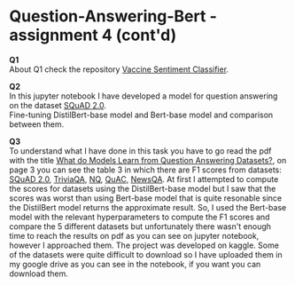 # Question-Answering-Bert  - assignment 4 (cont'd)

**Q1**  
About Q1 check the repository [Vaccine Sentiment Classifier](https://github.com/nikossrp/Vaccine-Sentiment-Classifier/tree/main/models/4\)%20Pre-trained%20Bert%20Vaccine%20Sentiment%20Classifier).

**Q2**  
In this jupyter notebook I have developed a model for question answering on the dataset [SQuAD 2.0](https://rajpurkar.github.io/SQuAD-explorer/).   
Fine-tuning DistilBert-base model and Bert-base model and comparison between them.  


**Q3**  
To understand what I have done in this task you have to go read the pdf with the title  [What do Models Learn from Question Answering Datasets?](https://arxiv.org/pdf/2004.03490.pdf), on page 3 you can see the table 3 in which there are F1 scores from datasets: [SQuAD 2.0](https://rajpurkar.github.io/SQuAD-explorer/), [TriviaQA](https://nlp.cs.washington.edu/triviaqa/), [NQ](https://github.com/google-research-datasets/natural-questions), [QuAC](https://quac.ai/), [NewsQA](https://github.com/Maluuba/newsqa). 
At first I attempted to compute the scores for datasets using the DistilBert-base model but I saw that the scores was worst than using Bert-base model that is quite resonable since the DistilBert model returns the approximate result. So, I used the Bert-base model with the relevant hyperparameters to compute the F1 scores and compare the 5 different datasets but unfortunately there wasn't enough time to reach the results on pdf as you can see on jupyter notebook, however I approached them. The project was developed on kaggle. Some of the datasets were quite difficult to download so I have uploaded them in my google drive as you can see in the notebook, if you want you can download them.

